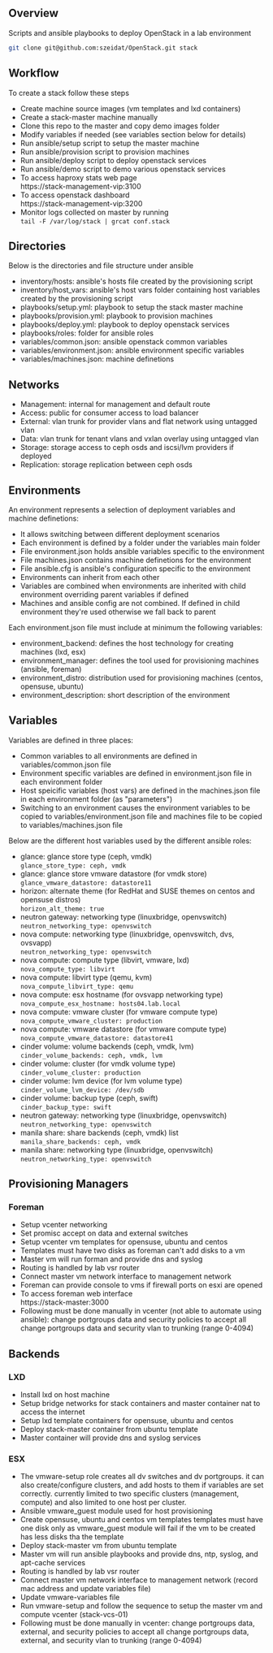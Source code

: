 ## Overview

Scripts and ansible playbooks to deploy OpenStack in a lab environment

```bash
git clone git@github.com:szeidat/OpenStack.git stack
```

## Workflow

To create a stack follow these steps

- Create machine source images (vm templates and lxd containers)
- Create a stack-master machine manually
- Clone this repo to the master and copy demo images folder
- Modify variables if needed (see variables section below for details)
- Run ansible/setup script to setup the master machine
- Run ansible/provision script to provision machines
- Run ansible/deploy script to deploy openstack services
- Run ansible/demo script to demo various openstack services
- To access haproxy stats web page  
  https://stack-management-vip:3100
- To access openstack dashboard  
  https://stack-management-vip:3200
- Monitor logs collected on master by running  
  `tail -F /var/log/stack | grcat conf.stack`


## Directories

Below is the directories and file structure under ansible

- inventory/hosts: ansible's hosts file created by the provisioning script
- inventory/host_vars: ansible's host vars folder containing host variables created by the provisioning script
- playbooks/setup.yml: playbook to setup the stack master machine
- playbooks/provision.yml: playbook to provision machines
- playbooks/deploy.yml: playbook to deploy openstack services
- playbooks/roles: folder for ansible roles
- variables/common.json: ansible openstack common variables
- variables/environment.json: ansible environment specific variables
- variables/machines.json: machine definetions


## Networks

- Management: internal for management and default route
- Access: public for consumer access to load balancer
- External: vlan trunk for provider vlans and flat network using untagged vlan
- Data: vlan trunk for tenant vlans and vxlan overlay using untagged vlan
- Storage: storage access to ceph osds and iscsi/lvm providers if deployed
- Replication: storage replication between ceph osds


## Environments

An environment represents a selection of deployment variables and machine definetions:

- It allows switching between different deployment scenarios
- Each environment is defined by a folder under the variables main folder
- File environment.json holds ansible variables specific to the environment
- File machines.json contains machine definetions for the environment
- File ansible.cfg is ansible's configuration specific to the environment
- Environments can inherit from each other
- Variables are combined when environments are inherited with child environment overriding parent variables if defined
- Machines and ansible config are not combined. If defined in child environment they're used otherwise we fall back to parent

Each environment.json file must include at minimum the following variables:

- environment_backend: defines the host technology for creating machines (lxd, esx)
- environment_manager: defines the tool used for provisioning machines (ansible, foreman)
- environment_distro: distribution used for provisioning machines (centos, opensuse, ubuntu)
- environment_description: short description of the environment


## Variables

Variables are defined in three places:

- Common variables to all environments are defined in variables/common.json file
- Environment specific variables are defined in environment.json file in each environment folder
- Host speicific variables (host vars) are defined in the machines.json file in each environment folder (as "parameters")
- Switching to an environment causes the environment variables to be copied to variables/environment.json file and machines file
  to be copied to variables/machines.json file

Below are the different host variables used by the different ansible roles:

- glance: glance store type (ceph, vmdk)  
  `glance_store_type: ceph, vmdk`
- glance: glance store vmware datastore (for vmdk store)  
  `glance_vmware_datastore: datastore11`
- horizon: alternate theme (for RedHat and SUSE themes on centos and opensuse distros)  
  `horizon_alt_theme: true`
- neutron gateway: networking type (linuxbridge, openvswitch)  
  `neutron_networking_type: openvswitch`
- nova compute: networking type (linuxbridge, openvswitch, dvs, ovsvapp)  
  `neutron_networking_type: openvswitch`
- nova compute: compute type (libvirt, vmware, lxd)  
  `nova_compute_type: libvirt`
- nova compute: libvirt type (qemu, kvm)  
  `nova_compute_libvirt_type: qemu`
- nova compute: esx hostname (for ovsvapp networking type)  
  `nova_compute_esx_hostname: hosts04.lab.local`
- nova compute: vmware cluster (for vmware compute type)  
  `nova_compute_vmware_cluster: production`
- nova compute: vmware datastore (for vmware compute type)  
  `nova_compute_vmware_datastore: datastore41`
- cinder volume: volume backends (ceph, vmdk, lvm)  
  `cinder_volume_backends: ceph, vmdk, lvm`
- cinder volume: cluster (for vmdk volume type)  
  `cinder_volume_cluster: production`
- cinder volume: lvm device (for lvm volume type)  
  `cinder_volume_lvm_device: /dev/sdb`
- cinder volume: backup type (ceph, swift)  
  `cinder_backup_type: swift`
- neutron gateway: networking type (linuxbridge, openvswitch)  
  `neutron_networking_type: openvswitch`
- manila share: share backends (ceph, vmdk) list  
  `manila_share_backends: ceph, vmdk`
- manila share: networking type (linuxbridge, openvswitch)  
  `neutron_networking_type: openvswitch`


## Provisioning Managers

### Foreman

- Setup vcenter networking 
- Set promisc accept on data and external switches
- Setup vcenter vm templates for opensuse, ubuntu and centos
- Templates must have two disks as foreman can't add disks to a vm
- Master vm will run forman and provide dns and syslog
- Routing is handled by lab vsr router
- Connect master vm network interface to management network
- Foreman can provide console to vms if firewall ports on esxi are opened
- To access foreman web interface  
  https://stack-master:3000
- Following must be done manually in vcenter (not able to automate using ansible):
  change portgroups data and security policies to accept all
  change portgroups data and security vlan to trunking (range 0-4094)


## Backends

### LXD

- Install lxd on host machine
- Setup bridge networks for stack containers and master container nat to access the internet
- Setup lxd template containers for opensuse, ubuntu and centos
- Deploy stack-master container from ubuntu template
- Master container will provide dns and syslog services

### ESX

- The vmware-setup role creates all dv switches and dv portgroups. it can also create/configure clusters, and add
  hosts to them if variables are set correctly. currently limited to two specific clusters (management, compute)
  and also limited to one host per cluster.
- Ansible vmware_guest module used for host provisioning
- Create opensuse, ubuntu and centos vm templates
  templates must have one disk only as vmware_guest module will fail if the vm to be
  created has less disks tha the template
- Deploy stack-master vm from ubuntu template
- Master vm will run ansible playbooks and provide dns, ntp, syslog, and apt-cache services
- Routing is handled by lab vsr router
- Connect master vm network interface to management network (record mac address and update variables file)
- Update vmware-variables file
- Run vmware-setup and follow the sequence to setup the master vm and compute vcenter (stack-vcs-01)
- Following must be done manually in vcenter:
  change portgroups data, external, and security policies to accept all
  change portgroups data, external, and security vlan to trunking (range 0-4094)


